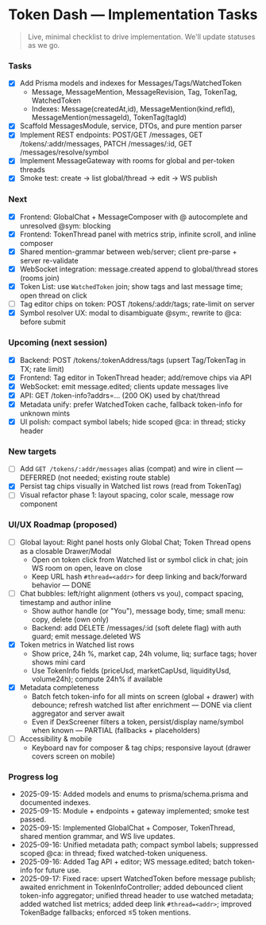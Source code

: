 # Token Dash — Implementation Tasks

> Live, minimal checklist to drive implementation. We'll update statuses as we go.

### Tasks
- [x] Add Prisma models and indexes for Messages/Tags/WatchedToken
  - Message, MessageMention, MessageRevision, Tag, TokenTag, WatchedToken
  - Indexes: Message(createdAt,id), MessageMention(kind,refId), MessageMention(messageId), TokenTag(tagId)
- [x] Scaffold MessagesModule, service, DTOs, and pure mention parser
- [x] Implement REST endpoints: POST/GET /messages, GET /tokens/:addr/messages, PATCH /messages/:id, GET /messages/resolve/symbol
- [x] Implement MessageGateway with rooms for global and per-token threads
- [x] Smoke test: create → list global/thread → edit → WS publish

### Next
- [x] Frontend: GlobalChat + MessageComposer with @ autocomplete and unresolved @sym: blocking
- [x] Frontend: TokenThread panel with metrics strip, infinite scroll, and inline composer
- [x] Shared mention-grammar between web/server; client pre-parse + server re-validate
- [x] WebSocket integration: message.created append to global/thread stores (rooms join)
- [x] Token List: use `WatchedToken` join; show tags and last message time; open thread on click
- [ ] Tag editor chips on token: POST /tokens/:addr/tags; rate-limit on server
- [x] Symbol resolver UX: modal to disambiguate @sym:, rewrite to @ca: before submit

### Upcoming (next session)
- [x] Backend: POST /tokens/:tokenAddress/tags (upsert Tag/TokenTag in TX; rate limit)
- [x] Frontend: Tag editor in TokenThread header; add/remove chips via API
- [x] WebSocket: emit message.edited; clients update messages live
- [x] API: GET /token-info?addrs=... (200 OK) used by chat/thread
- [x] Metadata unify: prefer WatchedToken cache, fallback token-info for unknown mints
- [x] UI polish: compact symbol labels; hide scoped @ca: in thread; sticky header

### New targets
- [ ] Add `GET /tokens/:addr/messages` alias (compat) and wire in client — DEFERRED (not needed; existing route stable)
- [x] Persist tag chips visually in Watched list rows (read from TokenTag)
- [ ] Visual refactor phase 1: layout spacing, color scale, message row component

### UI/UX Roadmap (proposed)
- [ ] Global layout: Right panel hosts only Global Chat; Token Thread opens as a closable Drawer/Modal
  - Open on token click from Watched list or symbol click in chat; join WS room on open, leave on close
  - Keep URL hash `#thread=<addr>` for deep linking and back/forward behavior — DONE
- [ ] Chat bubbles: left/right alignment (others vs you), compact spacing, timestamp and author inline
  - Show author handle (or "You"), message body, time; small menu: copy, delete (own only)
  - Backend: add DELETE /messages/:id (soft delete flag) with auth guard; emit message.deleted WS
- [x] Token metrics in Watched list rows
  - Show price, 24h %, market cap, 24h volume, liq; surface tags; hover shows mini card
  - Use TokenInfo fields (priceUsd, marketCapUsd, liquidityUsd, volume24h); compute 24h% if available
- [x] Metadata completeness
  - Batch fetch token-info for all mints on screen (global + drawer) with debounce; refresh watched list after enrichment — DONE via client aggregator and server await
  - Even if DexScreener filters a token, persist/display name/symbol when known — PARTIAL (fallbacks + placeholders)
- [ ] Accessibility & mobile
  - Keyboard nav for composer & tag chips; responsive layout (drawer covers screen on mobile)

### Progress log
- 2025-09-15: Added models and enums to prisma/schema.prisma and documented indexes.
- 2025-09-15: Module + endpoints + gateway implemented; smoke test passed.
- 2025-09-15: Implemented GlobalChat + Composer, TokenThread, shared mention grammar, and WS live updates.
 - 2025-09-16: Unified metadata path; compact symbol labels; suppressed scoped @ca: in thread; fixed watched-token uniqueness.
 - 2025-09-16: Added Tag API + editor; WS message.edited; batch token-info for future use.
 - 2025-09-17: Fixed race: upsert WatchedToken before message publish; awaited enrichment in TokenInfoController; added debounced client token-info aggregator; unified thread header to use watched metadata; added watched list metrics; added deep link `#thread=<addr>`; improved TokenBadge fallbacks; enforced ≤5 token mentions.
